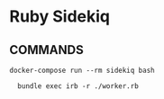 # Ruby Sidekiq

## COMMANDS

```
docker-compose run --rm sidekiq bash
```

```
  bundle exec irb -r ./worker.rb
```
